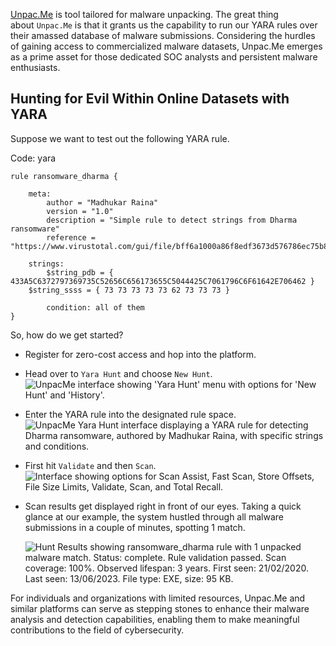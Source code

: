 
[Unpac.Me](https://unpac.me/) is tool tailored for malware unpacking. The great thing about `Unpac.Me` is that it grants us the capability to run our YARA rules over their amassed database of malware submissions. Considering the hurdles of gaining access to commercialized malware datasets, Unpac.Me emerges as a prime asset for those dedicated SOC analysts and persistent malware enthusiasts.

## Hunting for Evil Within Online Datasets with YARA

Suppose we want to test out the following YARA rule.

Code: yara

```yara
rule ransomware_dharma {

    meta:
        author = "Madhukar Raina"
        version = "1.0"
        description = "Simple rule to detect strings from Dharma ransomware"
        reference = "https://www.virustotal.com/gui/file/bff6a1000a86f8edf3673d576786ec75b80bed0c458a8ca0bd52d12b74099071/behavior" 
    
    strings:
        $string_pdb = {  433A5C6372797369735C52656C656173655C5044425C7061796C6F61642E706462 }
	$string_ssss = { 73 73 73 73 73 62 73 73 73 }

        condition: all of them
}
```

So, how do we get started?

- Register for zero-cost access and hop into the platform.
    
- Head over to `Yara Hunt` and choose `New Hunt`. ![UnpacMe interface showing 'Yara Hunt' menu with options for 'New Hunt' and 'History'.](https://academy.hackthebox.com/storage/modules/234/unpac1.png)
    
- Enter the YARA rule into the designated rule space. ![UnpacMe Yara Hunt interface displaying a YARA rule for detecting Dharma ransomware, authored by Madhukar Raina, with specific strings and conditions.](https://academy.hackthebox.com/storage/modules/234/unpac33.png)
    
- First hit `Validate` and then `Scan`. ![Interface showing options for Scan Assist, Fast Scan, Store Offsets, File Size Limits, Validate, Scan, and Total Recall.](https://academy.hackthebox.com/storage/modules/234/unpac44.png)
    
- Scan results get displayed right in front of our eyes. Taking a quick glance at our example, the system hustled through all malware submissions in a couple of minutes, spotting 1 match.
    
    ![Hunt Results showing ransomware_dharma rule with 1 unpacked malware match. Status: complete. Rule validation passed. Scan coverage: 100%. Observed lifespan: 3 years. First seen: 21/02/2020. Last seen: 13/06/2023. File type: EXE, size: 95 KB.](https://academy.hackthebox.com/storage/modules/234/unpac55.png)
    

For individuals and organizations with limited resources, Unpac.Me and similar platforms can serve as stepping stones to enhance their malware analysis and detection capabilities, enabling them to make meaningful contributions to the field of cybersecurity.